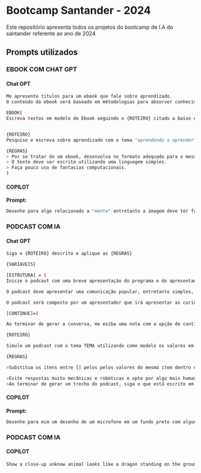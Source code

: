 # Bootcamp Santander - 2024

Este repositório apresenta todos os projetos do bootcamp de I.A do santander referente ao ano de 2024

## Prompts utilizados 
### EBOOK COM CHAT GPT
#### Chat GPT
```bash
Me apresente titulos para um ebook que fale sobre aprendizado.
O conteúdo do ebook será baseado em métodologias para absorver conhecimento.
```
```bash
EBOOK(
Escreva textos em modelo de Ebook seguindo o {ROTEIRO} citado a baixo e siga as {REGRAS} citadas abaixo.


{ROTEIRO}
Pesquise e escreva sobre aprendizado com o tema "aprendendo a aprender".

{REGRAS}
> Por se tratar de um ebook, desenvolva no formato adequado para o mesmo.
> O texto deve ser escrito utilizando uma linguagem simples.
> Faça pouco uso de fantasias computacionais.
)
```

#### COPILOT

**Prompt:**
```bash
Desenhe para algo relacionado a "mente" entretanto a imagem deve ter fundo branco e o desenho não deve apresentar cores.
```
### PODCAST COM IA
#### Chat GPT
```bash
Siga o {ROTEIRO} descrito e aplique as {REGRAS} 

{VARIAVEIS}

[ESTRUTURA] = (
Inicie o podcast com uma breve apresentação do programa e do apresentador.

O podcast deve apresentar uma comunicação popular, entretanto simples, com um tom de curiosidade.

O podcast será composto por um apresentador que irá apresentar as curiosidades conforme for proposto no prompt)

[CONTINUE]=(

Ao terminar de gerar a conversa, me exiba uma nota com a opção de continuar, sugerir pergunta ou terminar o podcast

{ROTEIRO}

Simule um podcast com o tema TEMA utilizando como modelo os valores em [ESTRUTURA]

{REGRAS}

>Substitua os itens entre [] pelos pelos valores do mesmo item dentro de {VARIAVEIS}.

>Evite respostas muito mecânicas e robóticas e opte por algo mais humanizado.
>Ao terminar de gerar um trecho do podcast, siga o que está escrito em [CONTINUE]
```

#### COPILOT

**Prompt:**
```bash
Desenhe para mim um desenho de um microfone em um fundo preto com alguns rostos transparentes espalhados pelo fundo
```
### PODCAST COM IA
#### COPILOT
```bash
Show a close-up unknow animal looks like a dragon standing on the ground looking up. Make it look ultra-realistic, use natural lighting highlight texture.
```
